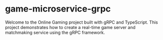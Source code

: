 # game-microservice-grpc
Welcome to the Online Gaming project built with gRPC and TypeScript. This project demonstrates how to create a real-time game server and matchmaking service using the gRPC framework.
